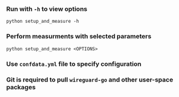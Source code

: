 ### Run with `-h` to view options

```shell
python setup_and_measure -h
```

### Perform measurments with selected parameters

```shell
python setup_and_measure <OPTIONS>
```

### Use `confdata.yml` file to specify configuration

### Git is required to pull `wireguard-go` and other user-space packages
